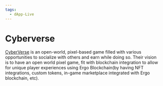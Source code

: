 ```yaml
---
tags:
  - dApp-Live
---
```


# Cyberverse

[CyberVerse](https://docs.cyberversegame.io/cyberverse-whitepaper/) is an open-world, pixel-based game filled with various opportunities to socialize with others and earn while doing so. Their vision is to have an open world pixel game, fit with blockchain integration to allow for unique player experiences using Ergo Blockchain(by having NFT integrations, custom tokens, in-game marketplace integrated with Ergo blockchain, etc).